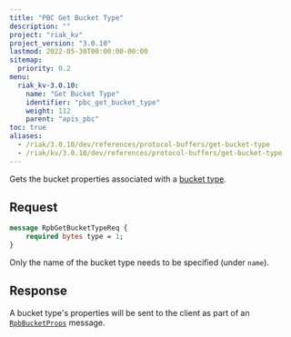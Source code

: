 ```yaml
---
title: "PBC Get Bucket Type"
description: ""
project: "riak_kv"
project_version: "3.0.10"
lastmod: 2022-05-30T00:00:00-00:00
sitemap:
  priority: 0.2
menu:
  riak_kv-3.0.10:
    name: "Get Bucket Type"
    identifier: "pbc_get_bucket_type"
    weight: 112
    parent: "apis_pbc"
toc: true
aliases:
  - /riak/3.0.10/dev/references/protocol-buffers/get-bucket-type
  - /riak/kv/3.0.10/dev/references/protocol-buffers/get-bucket-type
---
```


Gets the bucket properties associated with a [bucket type]({{<baseurl>}}riak/kv/3.0.10/using/cluster-operations/bucket-types).

## Request

```protobuf
message RpbGetBucketTypeReq {
    required bytes type = 1;
}
```

Only the name of the bucket type needs to be specified (under `name`).

## Response

A bucket type's properties will be sent to the client as part of an
[`RpbBucketProps`]({{<baseurl>}}riak/kv/3.0.10/developing/api/protocol-buffers/get-bucket-props) message.

